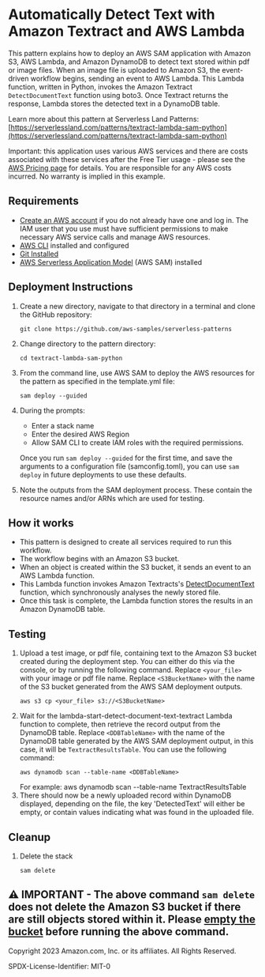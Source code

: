 # Automatically Detect Text with Amazon Textract and AWS Lambda

This pattern explains how to deploy an AWS SAM application with Amazon S3, AWS Lambda, and Amazon DynamoDB to detect text stored within pdf or image files. When an image file is uploaded to Amazon S3, the event-driven workflow begins, sending an event to AWS Lambda. This Lambda function, written in Python, invokes the Amazon Textract `DetectDocumentText` function using boto3. Once Textract returns the response, Lambda stores the detected text in a DynamoDB table.

Learn more about this pattern at Serverless Land Patterns: [https://serverlessland.com/patterns/textract-lambda-sam-python](https://serverlessland.com/patterns/textract-lambda-sam-python) 

Important: this application uses various AWS services and there are costs associated with these services after the Free Tier usage - please see the [AWS Pricing page](https://aws.amazon.com/pricing/) for details. You are responsible for any AWS costs incurred. No warranty is implied in this example.

## Requirements

* [Create an AWS account](https://portal.aws.amazon.com/gp/aws/developer/registration/index.html) if you do not already have one and log in. The IAM user that you use must have sufficient permissions to make necessary AWS service calls and manage AWS resources.
* [AWS CLI](https://docs.aws.amazon.com/cli/latest/userguide/install-cliv2.html) installed and configured
* [Git Installed](https://git-scm.com/book/en/v2/Getting-Started-Installing-Git)
* [AWS Serverless Application Model](https://docs.aws.amazon.com/serverless-application-model/latest/developerguide/serverless-sam-cli-install.html) (AWS SAM) installed

## Deployment Instructions

1. Create a new directory, navigate to that directory in a terminal and clone the GitHub repository:
    ``` 
    git clone https://github.com/aws-samples/serverless-patterns
    ```
2. Change directory to the pattern directory:
    ```
    cd textract-lambda-sam-python
    ```
3. From the command line, use AWS SAM to deploy the AWS resources for the pattern as specified in the template.yml file:
    ```
    sam deploy --guided
    ```
4. During the prompts:
    * Enter a stack name
    * Enter the desired AWS Region
    * Allow SAM CLI to create IAM roles with the required permissions.

    Once you run `sam deploy --guided` for the first time, and save the arguments to a configuration file (samconfig.toml), you can use `sam deploy` in future deployments to use these defaults.

5. Note the outputs from the SAM deployment process. These contain the resource names and/or ARNs which are used for testing.

## How it works

- This pattern is designed to create all services required to run this workflow.
- The workflow begins with an Amazon S3 bucket. 
- When an object is created within the S3 bucket, it sends an event to an AWS Lambda function.
- This Lambda function invokes Amazon Textracts's [DetectDocumentText](https://docs.aws.amazon.com/textract/latest/dg/API_DetectDocumentText.html) function, which synchronously analyses the newly stored file.
- Once this task is complete, the Lambda function stores the results in an Amazon DynamoDB table.

## Testing
1. Upload a test image, or pdf file, containing text to the Amazon S3 bucket created during the deployment step. You can either do this via the console, or by running the following command. Replace `<your_file>` with your image or pdf file name. Replace `<S3BucketName>` with the name of the S3 bucket generated from the AWS SAM deployment outputs.
    ```
    aws s3 cp <your_file> s3://<S3BucketName>
    ```
3. Wait for the lambda-start-detect-document-text-textract Lambda function to complete, then retrieve the record output from the DynamoDB table. Replace `<DDBTableName>` with the name of the DynamoDB table generated by the AWS SAM deployment output, in this case, it will be `TextractResultsTable`. You can use the following command:
    ```
    aws dynamodb scan --table-name <DDBTableName>
    ```
    For example: aws dynamodb scan --table-name TextractResultsTable
4. There should now be a newly uploaded record within DynamoDB displayed, depending on the file, the key 'DetectedText' will either be empty, or contain values indicating what was found in the uploaded file.

## Cleanup
 
1. Delete the stack
    ```
    sam delete
    ```

⚠️ **IMPORTANT** - The above command `sam delete` does not delete the **Amazon S3 bucket** if there are still objects stored within it. Please [empty the bucket](https://docs.aws.amazon.com/AmazonS3/latest/userguide/empty-bucket.html) before running the above command.
----
Copyright 2023 Amazon.com, Inc. or its affiliates. All Rights Reserved.

SPDX-License-Identifier: MIT-0
